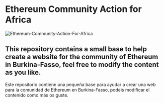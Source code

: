 # Ethereum Community Action for Africa
![Ethereum-Community-Action-For-Africa](https://github.com/wimel/Ethereum-Community-Action-for-Africa/blob/master/images/g12.png)

## This repository contains a small base to help create a website for the community of Ethereum in Burkina-Fasso, feel free to modify the content as you like.

Este repositorio contiene una pequeña base para ayudar a crear una web para la comunidad de Ethereum en Burkina-Fasso, podeis modificar el contenido como más os guste.
